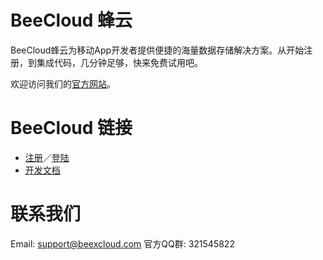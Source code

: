 # BeeCloud 蜂云

BeeCloud蜂云为移动App开发者提供便捷的海量数据存储解决方案。从开始注册，到集成代码，几分钟足够，快来免费试用吧。

欢迎访问我们的[官方网站](http://beecloud.cn)。

# BeeCloud 链接

* [注册](http://beecloud.cn/register.php)／[登陆](http://beecloud.cn/login.php)
* [开发文档](http://beecloud.cn/doc/)

# 联系我们

Email: support@beexcloud.com
官方QQ群: 321545822
